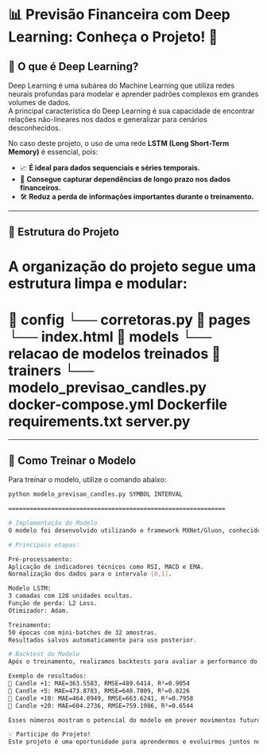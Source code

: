 # 📊 Previsão Financeira com Deep Learning: Conheça o Projeto! 🤖

## 🧠 O que é Deep Learning?
Deep Learning é uma subárea do Machine Learning que utiliza redes neurais profundas para modelar e aprender padrões complexos em grandes volumes de dados.  
A principal característica do Deep Learning é sua capacidade de encontrar relações não-lineares nos dados e generalizar para cenários desconhecidos.

No caso deste projeto, o uso de uma rede **LSTM (Long Short-Term Memory)** é essencial, pois:

- 📈 **É ideal para dados sequenciais e séries temporais.**
- 🧩 **Consegue capturar dependências de longo prazo nos dados financeiros.**
- 🛠️ **Reduz a perda de informações importantes durante o treinamento.**

---

## 📂 Estrutura do Projeto
A organização do projeto segue uma estrutura limpa e modular:
=============================================================
📂 config
└── corretoras.py
📂 pages
└── index.html
📂 models 
└── relacao de modelos treinados 
📂 trainers
└── modelo_previsao_candles.py
docker-compose.yml
Dockerfile
requirements.txt
server.py
=============================================================

---

## 🔧 Como Treinar o Modelo
Para treinar o modelo, utilize o comando abaixo:

```bash
python modelo_previsao_candles.py SYMBOL INTERVAL

=============================================================

# Implementação do Modelo
O modelo foi desenvolvido utilizando o framework MXNet/Gluon, conhecido por sua eficiência e flexibilidade em aprendizado profundo.

# Principais etapas:

Pré-processamento:
Aplicação de indicadores técnicos como RSI, MACD e EMA.
Normalização dos dados para o intervalo [0,1].

Modelo LSTM:
3 camadas com 128 unidades ocultas.
Função de perda: L2 Loss.
Otimizador: Adam.

Treinamento:
50 épocas com mini-batches de 32 amostras.
Resultados salvos automaticamente para uso posterior.

# Backtest do Modelo
Após o treinamento, realizamos backtests para avaliar a performance do modelo:

Exemplo de resultados:
🔹 Candle +1: MAE=363.5583, RMSE=489.6414, R²=0.9054  
🔹 Candle +5: MAE=473.8783, RMSE=648.7809, R²=0.8226  
🔹 Candle +10: MAE=464.0949, RMSE=663.6241, R²=0.7958  
🔹 Candle +20: MAE=604.2736, RMSE=759.1986, R²=0.6544  

Esses números mostram o potencial do modelo em prever movimentos futuros no mercado financeiro, com boa precisão em horizontes mais curtos.

💡 Participe do Projeto!
Este projeto é uma oportunidade para aprendermos e evoluirmos juntos no campo da previsão financeira com inteligência artificial.
